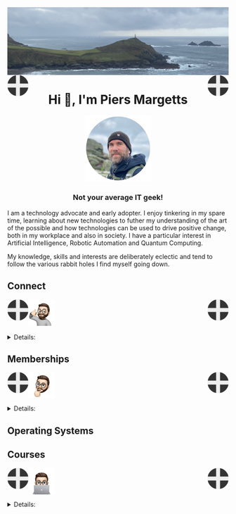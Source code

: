 <img align="center" src="/images/image.jpeg">
<img align="left" src="/images/Flag - St Piran.svg" width="48"><img align="right" src="/images/Flag - St Piran.svg" width="48"> <h1 align="center">Hi 👋, I'm Piers Margetts</h1> 



<p align="center">
<img src="/images/PM Circle.png" width="150">
</p>
<h3 align="center">Not your average IT geek!</h3>        
I am a technology advocate and early adopter. I enjoy tinkering in my spare time, learning about new technologies to futher my understanding of the art of the possible and how technologies can be used to drive positive change, both in my workplace and also in society.
I have a particular interest in Artificial Intelligence, Robotic Automation and Quantum Computing.

My knowledge, skills and interests are deliberately eclectic and tend to follow the various rabbit holes I find myself going down.

## Connect
<img align="left" src="/images/Flag - St Piran.svg" width="48"><img align="right" src="/images/Flag - St Piran.svg" width="48"> <img height="60" src="/images/connect-sticker.png">

<details>

<summary>Details:</summary>

</details>

## Memberships
<img align="left" src="/images/Flag - St Piran.svg" width="48"><img align="right" src="/images/Flag - St Piran.svg" width="48"> <img height="60" align="center" src="/images/thoughtful-sticker.png">

<details>

<summary>Details:</summary>

[Royal Society of Arts](https://www.thersa.org/) (RSA)
<br>
[Royal Institution](https://www.rigb.org/) (Ri)
<br>
[Royal Society of Literature](https://rsliterature.org/) (RSL)
<br>
[Institute of Continuing Professional Development](https://www.cpdinstitute.org/) (iCPD)
<br>
[British Computer Society]( https://www.bcs.org/) (BCS)
<br>
[International Db2 Users Group](https://www.idug.org/home) (IDUG)
<br>
[Human Creator Alliance](https://humancreatoralliance.org/) (HCA)

</details>



## Operating Systems


## Courses
<img align="left" src="/images/Flag - St Piran.svg" width="48"><img align="right" src="/images/Flag - St Piran.svg" width="48">
<img height="60" align="center" src="/images/skills-sticker.png">

<details>

<summary>Details:</summary>



### OpenLearn
To view my Open University OpenLearn profile and acheivements please click [here](https://www.open.edu/openlearn/profiles/zv599976)
<br>

### Credly Badges
To see all my Credly badges please click [here](https://www.credly.com/users/piers-margetts/badges)
<br>
<br>
My most recent badges:
<br>
<br>
<!--START_SECTION:badges-->
[![IBM Cloud for SAP Specialty Accelerator](https://images.credly.com/size/110x110/images/dde9de9f-b2c7-4775-afd1-ccf1fd60795f/image.png)](http://www.credly.com/badges/1095069e-3968-4c72-96f8-fd233087e9d0 "IBM Cloud for SAP Specialty Accelerator")
[![IBM Aspera Console Administration](https://images.credly.com/size/110x110/images/e11cc013-3eed-4970-a94e-dcbc1395171a/image.png)](http://www.credly.com/badges/82ac3c8f-fe7c-4947-865e-e3f1be68f25b "IBM Aspera Console Administration")
[![IBM Cloud Satellite Essentials](https://images.credly.com/size/110x110/images/83381f66-e16d-4eff-9ae0-32699d617b4c/image.png)](http://www.credly.com/badges/cb26392e-0805-4eab-8806-220f10b0ffef "IBM Cloud Satellite Essentials")
[![Introduction to Data Fabric with IBM Cloud Pak for Data](https://images.credly.com/size/110x110/images/3507270c-4750-4e6f-91f3-94037d616d5b/image.png)](http://www.credly.com/badges/9b4d7bc7-ddc1-4201-8aed-6587ae237d3f "Introduction to Data Fabric with IBM Cloud Pak for Data")
[![Fellow - FInstCPD](https://images.credly.com/size/110x110/images/7c82ea0f-11d1-4338-a4a0-f56ab9670a93/FInst.png)](http://www.credly.com/badges/5ff91706-935f-44b3-bf13-caecab24ab5d "Fellow - FInstCPD")
[![IBM Business Automation Application - Tech Jam](https://images.credly.com/size/110x110/images/be661b3f-e44b-4391-8f3a-76478416cf70/image.png)](http://www.credly.com/badges/abcaaa6c-8c19-4933-ac4d-ea9ce6adda57 "IBM Business Automation Application - Tech Jam")
[![IBM Cloud Pak for Business Automation - Tech Jam](https://images.credly.com/size/110x110/images/9d2f19d9-cad4-4d53-83b8-d6f86e30eae4/image.png)](http://www.credly.com/badges/0547c13d-17ff-4d10-81e2-88fa186ae6f6 "IBM Cloud Pak for Business Automation - Tech Jam")
[![Extending SAP S/4HANA with SAP Build Apps and Key User Extensibility - Record of Achievement](https://images.credly.com/size/110x110/images/8f670d80-52fa-4dcc-a513-59df833b7725/image.png)](http://www.credly.com/badges/24515a3f-98f8-4ebe-a57f-a14fb72d28d9 "Extending SAP S/4HANA with SAP Build Apps and Key User Extensibility - Record of Achievement")
[![Exploring Data Modeling with SAP Solutions - Record of Achievement](https://images.credly.com/size/110x110/images/2d619579-0343-43c6-8797-b1f684e7c49f/image.png)](http://www.credly.com/badges/76b837fe-9e6e-48e6-bcfc-0397cab327d1 "Exploring Data Modeling with SAP Solutions - Record of Achievement")
[![Exploring SAP Customer Data Platform Essentials - Record of Achievement](https://images.credly.com/size/110x110/images/4f8f8320-f0f9-44a9-be05-e7fe3cd62ee9/image.png)](http://www.credly.com/badges/fc8ad9cd-00a4-4f37-96b4-40f1894c3080 "Exploring SAP Customer Data Platform Essentials - Record of Achievement")
[![Getting Started Building an On-Premise Data Warehouse Using SAP BW/4HANA - Record of Achievement](https://images.credly.com/size/110x110/images/0556d4d5-2ce9-4d5d-853b-7924cbd4ea0d/image.png)](http://www.credly.com/badges/a0904d16-7cac-4ff1-bcff-31e9de5cbbff "Getting Started Building an On-Premise Data Warehouse Using SAP BW/4HANA - Record of Achievement")
[![Discovering SAP Analysis for Microsoft Office - Record of Achievement](https://images.credly.com/size/110x110/images/e3f9018a-3c4a-437e-a3ac-f041c96135b1/image.png)](http://www.credly.com/badges/c63e15ed-7c95-43e1-a16f-aeb7c143965b "Discovering SAP Analysis for Microsoft Office - Record of Achievement")
[![Exploring the Lead to Cash Business Process in SAP Customer Experience - Record of Achievement](https://images.credly.com/size/110x110/images/80dfcff4-8f95-42fd-9da6-6fe4add38f28/image.png)](http://www.credly.com/badges/5e0f69d3-aa6a-4cc4-b09c-910377bc0c6e "Exploring the Lead to Cash Business Process in SAP Customer Experience - Record of Achievement")
[![Explore Fashion Functions and Business Processes in SAP S/4HANA for Fashion and Vertical Business - Record of Achievement](https://images.credly.com/size/110x110/images/1c25e944-a82a-4d2e-a186-5d236d178cef/image.png)](http://www.credly.com/badges/e983dd3b-28bc-4842-b518-90876ef630ca "Explore Fashion Functions and Business Processes in SAP S/4HANA for Fashion and Vertical Business - Record of Achievement")
[![Discovering DevOps with SAP BTP - Record of Achievement](https://images.credly.com/size/110x110/images/28ea48f6-2e75-4cf6-bf04-8660256d0aaa/image.png)](http://www.credly.com/badges/3bee62c4-bd35-4b97-9169-bcd511ecebed "Discovering DevOps with SAP BTP - Record of Achievement")
[![Introducing SAP S/4HANA Cloud for Group Reporting - Record of Achievement](https://images.credly.com/size/110x110/images/c84f868b-1c5a-4e25-a6e7-34f5d3cf9db0/image.png)](http://www.credly.com/badges/222fabb6-00d0-4fc0-b0f6-b68e50312a79 "Introducing SAP S/4HANA Cloud for Group Reporting - Record of Achievement")
[![Administering Sustainability Control Tower - Record of Achievement](https://images.credly.com/size/110x110/images/791f3baf-5e8b-4695-8060-e5dfee9e50a7/image.png)](http://www.credly.com/badges/b692195b-2e04-45dd-a139-7ad0a7d721cd "Administering Sustainability Control Tower - Record of Achievement")
[![Discovering SAP Digital Manufacturing - Record of Achievement](https://images.credly.com/size/110x110/images/351833ba-0f86-47b2-84a0-fd5561c7f687/image.png)](http://www.credly.com/badges/95341f12-2ca5-4abe-92b6-18a7b982cfcb "Discovering SAP Digital Manufacturing - Record of Achievement")
[![Discovering SAP Integration Suite - Managed Gateway for spend Management and SAP Business Network - Record of Achievement](https://images.credly.com/size/110x110/images/2f59a775-b4b6-497b-bb35-1af936c556a5/image.png)](http://www.credly.com/badges/83766925-8cba-4ab6-aa51-07d012011231 "Discovering SAP Integration Suite - Managed Gateway for spend Management and SAP Business Network - Record of Achievement")
[![Discovering SAP Ariba Supplier Management - Record of Achievement](https://images.credly.com/size/110x110/images/3a108940-35d7-4430-bb78-053087fb5e3f/image.png)](http://www.credly.com/badges/8bb22bbe-59d1-438a-a7c6-e5de4c18bfd9 "Discovering SAP Ariba Supplier Management - Record of Achievement")
[![Exploring Business Processes in SAP S/4HANA Discrete Shopfloor Control - Record of Achievement](https://images.credly.com/size/110x110/images/aba5244a-cafa-4d46-8b14-4398fc966ecf/image.png)](http://www.credly.com/badges/c675de0c-9a16-4a0e-abca-5fda34b2db56 "Exploring Business Processes in SAP S/4HANA Discrete Shopfloor Control - Record of Achievement")
[![Migrating SAP HANA to SAP HANA Cloud - Record of Achievement](https://images.credly.com/size/110x110/images/1b005762-998d-4ee3-a8f7-6443c9ea29ba/image.png)](http://www.credly.com/badges/c56b34c3-59c0-433b-89fd-89709acca6d2 "Migrating SAP HANA to SAP HANA Cloud - Record of Achievement")
[![Exploring Planning Processes in SAP IBP - Record of Achievement](https://images.credly.com/size/110x110/images/f320d705-6440-4650-9311-d653087300d6/image.png)](http://www.credly.com/badges/39e285e3-2a18-4520-acde-d128918a99d1 "Exploring Planning Processes in SAP IBP - Record of Achievement")
[![Discovering SAP Ariba Sourcing - Record of Achievement](https://images.credly.com/size/110x110/images/d401f56b-30b6-447e-91ce-1b0e56316d8d/image.png)](http://www.credly.com/badges/112298d2-35cd-402f-ab1d-554813536c41 "Discovering SAP Ariba Sourcing - Record of Achievement")
[![Alteryx Foundational Micro-Credential](https://images.credly.com/size/110x110/images/1ec9c0f8-60f4-4c96-8fc8-2442b9022a12/image.png)](http://www.credly.com/badges/589367f0-417a-4df2-b52c-0ddd9d06896f "Alteryx Foundational Micro-Credential")
[![Cyber Threat Management](https://images.credly.com/size/110x110/images/db0c30ee-607c-48df-a15f-60b983ccd83f/Cyber_Threat_Management.png)](http://www.credly.com/badges/49d16320-35c8-484b-a8b5-224dc62a671c "Cyber Threat Management")
[![LFEL1000: Introduction to FDC3](https://images.credly.com/size/110x110/images/8cf37920-1a54-4f32-be79-76def7c2224a/image.png)](http://www.credly.com/badges/2dd8c507-ebd6-4844-b5e9-b2c63b1c1c1b "LFEL1000: Introduction to FDC3")
[![LFQ102: Quantum Computing Essentials For Senior Leaders](https://images.credly.com/size/110x110/images/953dd23a-a065-4e8c-aadc-b8e7ef3b9f8e/image.png)](http://www.credly.com/badges/ef31bf2c-e7ca-4d25-b630-a98e69222fed "LFQ102: Quantum Computing Essentials For Senior Leaders")
[![LFD102: A Beginner's Guide to Open Source Software Development](https://images.credly.com/size/110x110/images/8d609bdc-7aea-480d-9fc8-78485af20828/LF_logobadge.png)](http://www.credly.com/badges/40fde7d6-1b39-448a-9d0a-a7dba3ef7b5b "LFD102: A Beginner's Guide to Open Source Software Development")
[![LFEL1006: Securing Projects with OpenSSF Scorecard](https://images.credly.com/size/110x110/images/af51d19f-dbac-46db-ad28-6fdab8048be1/image.png)](http://www.credly.com/badges/30bb63d3-b317-49d5-b4cc-7b6bde4472e7 "LFEL1006: Securing Projects with OpenSSF Scorecard")
[![LFEL1003: Creating Edge IoT Solutions with EdgeX Foundry](https://images.credly.com/size/110x110/images/da21f449-682a-459a-9028-7947f6148446/image.png)](http://www.credly.com/badges/dc5ab758-b124-4c95-b69d-abbc69a8abad "LFEL1003: Creating Edge IoT Solutions with EdgeX Foundry")
[![LFS169: Introduction to GitOps](https://images.credly.com/size/110x110/images/5426612d-4ded-4408-bfaa-dbe3210f9cf9/LF_logobadge.png)](http://www.credly.com/badges/d37eec72-4312-481e-9b87-33cbbbcc9537 "LFS169: Introduction to GitOps")
[![LFC110: Fundamentals of Professional Open Source Management](https://images.credly.com/size/110x110/images/1719bbab-f97e-4160-9487-beaa0e0a28f5/Training_Badges_Master_osbestpractices.png)](http://www.credly.com/badges/85732267-5db1-4585-90fc-e39e980e6b91 "LFC110: Fundamentals of Professional Open Source Management")
[![LFEL1002: Getting Started with Rust](https://images.credly.com/size/110x110/images/7d81b7f6-785e-44b7-8be3-fdf95d153712/image.png)](http://www.credly.com/badges/fe35cd24-fee5-4414-b60d-06525eec27c2 "LFEL1002: Getting Started with Rust")
[![LFEL1007: Automating Supply Chain Security: SBOMs and Signatures](https://images.credly.com/size/110x110/images/3ca1d92e-0ffb-49bd-ba51-7b680fcb0c35/image.png)](http://www.credly.com/badges/8b3633cd-a22e-4950-8a32-0da14e2a91b9 "LFEL1007: Automating Supply Chain Security: SBOMs and Signatures")
[![LFD103: A Beginner's Guide to Linux Kernel Development](https://images.credly.com/size/110x110/images/43062c7b-bef9-48af-8a69-4c2a47b311ba/LF_logobadge.png)](http://www.credly.com/badges/58be4265-da68-4210-81eb-ec557d3a8b69 "LFD103: A Beginner's Guide to Linux Kernel Development")
[![LFC103: Inclusive Strategies for Open Source](https://images.credly.com/size/110x110/images/efe84d8d-e7a9-48ee-81b4-2e0dd0e141fa/Training_Badges_Master_osbestpractices.png)](http://www.credly.com/badges/ab487fd5-233e-4e33-b24b-7a303e631965 "LFC103: Inclusive Strategies for Open Source")
[![LFS145: Introduction to Protocol Buffers](https://images.credly.com/size/110x110/images/f9690b1b-e389-4956-97be-a425bb03cbaa/image.png)](http://www.credly.com/badges/880ccc93-aa81-4d4e-b769-9181d6494b0a "LFS145: Introduction to Protocol Buffers")
[![LFQ101: Fundamentals of Quantum Computing](https://images.credly.com/size/110x110/images/e85903f3-153e-4ec4-bf39-53990a932e46/image.png)](http://www.credly.com/badges/9fd3e2e3-a0e6-43c8-ac7b-9bf772adc31e "LFQ101: Fundamentals of Quantum Computing")
[![SKF100: Understanding the OWASP® Top 10 Security Threats](https://images.credly.com/size/110x110/images/64bd404e-d483-4d1b-868b-477ae700fef9/image.png)](http://www.credly.com/badges/01532d38-9261-4ba4-b781-a83cd0946e84 "SKF100: Understanding the OWASP® Top 10 Security Threats")
[![IT Academy: Cloud and Virtualization Concepts](https://images.credly.com/size/110x110/images/8ca28f8d-5ac0-49d7-b783-608cd4a61072/image.png)](http://www.credly.com/badges/57ba5216-795a-41ac-be3b-759be6baac32 "IT Academy: Cloud and Virtualization Concepts")
[![IT Academy: Network Virtualization Concepts](https://images.credly.com/size/110x110/images/930cc3e4-8a2e-41ae-84b8-40fcf471f786/image.png)](http://www.credly.com/badges/9f966ceb-f218-48c9-be45-58d6e08605d6 "IT Academy: Network Virtualization Concepts")
[![IT Academy: Software Defined Storage Concepts](https://images.credly.com/size/110x110/images/8402299b-f265-4a94-bfea-08fc925e7d0b/image.png)](http://www.credly.com/badges/af137031-c00e-477f-ad0f-83fc345d11c1 "IT Academy: Software Defined Storage Concepts")
[![Quantum-Safe Encryption Essentials](https://images.credly.com/size/110x110/images/c3041175-4d80-4950-93d8-ddcab73369ee/image.png)](http://www.credly.com/badges/50a73d78-8f71-4e86-a46f-95f9dea117a6 "Quantum-Safe Encryption Essentials")
[![IBM watsonx Foundations](https://images.credly.com/size/110x110/images/abe89eb9-1cea-4c04-a81c-024d8741299d/image.png)](http://www.credly.com/badges/95ce5f95-16c9-4bb9-bf83-0e9322a5699a "IBM watsonx Foundations")
[![Creating Voice Interfaces with IBM Watson Speech to Text and Text to Speech Services](https://images.credly.com/size/110x110/images/f289ae45-306c-4eef-aade-43bd5911459c/image.png)](http://www.credly.com/badges/26cf4642-b808-4548-b7d4-09461fb9b992 "Creating Voice Interfaces with IBM Watson Speech to Text and Text to Speech Services")
[![Foundations of Data Governance with IBM Knowledge Catalog on IBM Cloud Pak for Data](https://images.credly.com/size/110x110/images/2da07672-7b39-4de3-9668-d16ee48fc7cc/image.png)](http://www.credly.com/badges/945a4b1f-01f6-4147-b22a-6fee96a2a5b5 "Foundations of Data Governance with IBM Knowledge Catalog on IBM Cloud Pak for Data")
[![Introduction to the Threat Landscape 1.0](https://images.credly.com/size/110x110/images/8395e492-f8aa-4617-a258-6c844f628fa2/image.png)](http://www.credly.com/badges/ebf10270-cc74-4cfa-9211-001a1da5c214 "Introduction to the Threat Landscape 1.0")
<!--END_SECTION:badges-->
</details>
